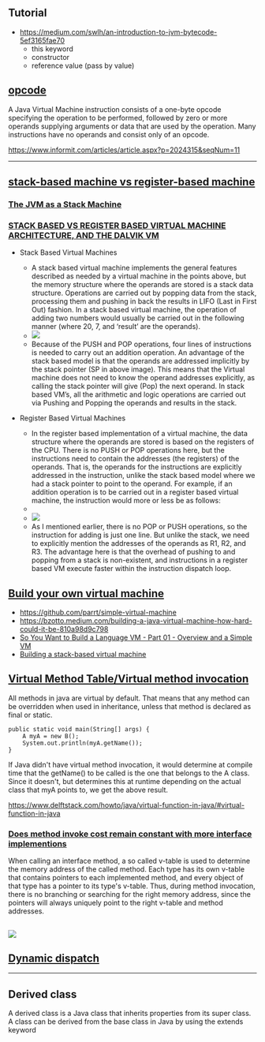 ## Tutorial
- https://medium.com/swlh/an-introduction-to-jvm-bytecode-5ef3165fae70
    - this keyword
    - constructor
    - reference value (pass by value)
## [opcode](https://en.wikipedia.org/wiki/Opcode)
A Java Virtual Machine instruction consists of a one-byte opcode specifying the operation to be performed, followed by zero or more operands supplying arguments or data that are used by the operation. Many instructions have no operands and consist only of an opcode.

https://www.informit.com/articles/article.aspx?p=2024315&seqNum=11

---------
## [stack-based machine vs register-based machine](https://www.youtube.com/watch?v=7hrLD4z8eUA&list=PLGNbPb3dQJ_446PjTYQ0mCn2OGoHSKraB&index=2)

### [The JVM as a Stack Machine](https://courses.cs.ut.ee/MTAT.05.085/2014_spring/uploads/Main/JVM%20Bytecode.pdf)
### [STACK BASED VS REGISTER BASED VIRTUAL MACHINE ARCHITECTURE, AND THE DALVIK VM](https://markfaction.wordpress.com/2012/07/15/stack-based-vs-register-based-virtual-machine-architecture-and-the-dalvik-vm/)

- Stack Based Virtual Machines

    - A stack based virtual machine implements the general features described as needed by a virtual machine in the points above, but the memory structure where the operands are stored is a stack data structure. Operations are carried out by popping data from the stack, processing them and pushing in back the results in LIFO (Last in First Out) fashion. In a stack based virtual machine, the operation of adding two numbers would usually be carried out in the following manner (where 20, 7, and ‘result’ are the operands).
    - ![](https://markfaction.files.wordpress.com/2012/07/stackadd_thumb.png?w=356&h=133&zoom=2)
    - 
      Because of the PUSH and POP operations, four lines of instructions is needed to carry out an addition operation. An advantage of the stack based model is that the operands are addressed implicitly by the stack pointer (SP in above image). This means that the Virtual machine does not need to know the operand addresses explicitly, as calling the stack pointer will give (Pop) the next operand. In stack based VM’s, all the arithmetic and logic operations are carried out via Pushing and Popping the operands and results in the stack.
- Register Based Virtual Machines
    - In the register based implementation of a virtual machine, the data structure where the operands are stored is based on the registers of the CPU. There is no PUSH or POP operations here, but the instructions need to contain the addresses (the registers) of the operands. That is, the operands for the instructions are explicitly addressed in the instruction, unlike the stack based model where we had a stack pointer to point to the operand. For example, if an addition operation is to be carried out in a register based virtual machine, the instruction would more or less be as follows:
    - 
    - ![](https://markfaction.files.wordpress.com/2012/07/registeradd_thumb.png?w=456&h=224&zoom=2)
    - 
      As I mentioned earlier, there is no POP or PUSH operations, so the instruction for adding is just one line. But unlike the stack, we need to explicitly mention the addresses of the operands as R1, R2, and R3. The advantage here is that the overhead of pushing to and popping from a stack is non-existent, and instructions in a register based VM execute faster within the instruction dispatch loop.


 
## [Build your own virtual machine](https://github.com/danistefanovic/build-your-own-x#build-your-own-emulator--virtual-machine)
- https://github.com/parrt/simple-virtual-machine
- https://bzotto.medium.com/building-a-java-virtual-machine-how-hard-could-it-be-810a98d9c798
- [So You Want to Build a Language VM - Part 01 - Overview and a Simple VM](https://blog.subnetzero.io/post/building-language-vm-part-01/)
- [Building a stack-based virtual machine](https://dev.to/jimsy/building-a-stack-based-virtual-machine-5gkd)

## [Virtual Method Table/Virtual method invocation](https://stackoverflow.com/questions/2486160/java-virtual-methods)
All methods in java are virtual by default. That means that any method can be overridden when used in inheritance, unless that method is declared as final or static.

```
public static void main(String[] args) {
    A myA = new B();
    System.out.println(myA.getName());
}
```
If Java didn't have virtual method invocation, it would determine at compile time that the getName() to be called is the one that belongs to the A class. Since it doesn't, but determines this at runtime depending on the actual class that myA points to, we get the above result.

https://www.delftstack.com/howto/java/virtual-function-in-java/#virtual-function-in-java

### [Does method invoke cost remain constant with more interface implementions](https://stackoverflow.com/questions/44335865/does-method-invoke-cost-remain-constant-with-more-interface-implementions)

When calling an interface method, a so called v-table is used to determine the memory address of the called method. Each type has its own v-table that contains pointers to each implemented method, and every object of that type has a pointer to its type's v-table. Thus, during method invocation, there is no branching or searching for the right memory address, since the pointers will always uniquely point to the right v-table and method addresses.

![](https://i.stack.imgur.com/6CHpc.png)
----------
## [Dynamic dispatch](https://stackoverflow.com/questions/4343247/what-is-dynamic-method-dispatch-and-how-does-it-relate-to-inheritance)
    
    
----
## Derived class

A derived class is a Java class that inherits properties from its super class.
A class can be derived from the base class in Java by using the extends keyword            
            
                



    

            